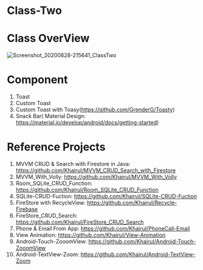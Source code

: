 # Class-Two
# Class OverView
![Screenshot_20200828-215641_ClassTwo](https://user-images.githubusercontent.com/48696824/91588183-99de0380-e979-11ea-8737-03aebdafbcd5.jpg)
# Component
01. Toast
02. Custom Toast
03. Custom Toast with Toasy(https://github.com/GrenderG/Toasty)
04. Snack Bar( Material Design: https://material.io/develop/android/docs/getting-started)

# Reference Projects
01. MVVM CRUD & Search with Firestore in Java: https://github.com/KhairuI/MVVM_CRUD_Search_with_Firestore
02. MVVM_With_Volly: https://github.com/KhairuI/MVVM_With_Volly
03. Room_SQLite_CRUD_Function: https://github.com/KhairuI/Room_SQLite_CRUD_Function
04. SQLite-CRUD-Fuction: https://github.com/KhairuI/SQLite-CRUD-Fuction
05. FireStore with RecycleView: https://github.com/KhairuI/Recycle-Firebase
06. FireStore_CRUD_Search: https://github.com/KhairuI/FireStore_CRUD_Search
07. Phone & Email From App: https://github.com/KhairuI/PhoneCall-Email
08. View Animation: https://github.com/KhairuI/View-Animation
09. Android-Touch-ZooomView: https://github.com/KhairuI/Android-Touch-ZooomView
10. Android-TextView-Zoom: https://github.com/KhairuI/Android-TextView-Zoom
